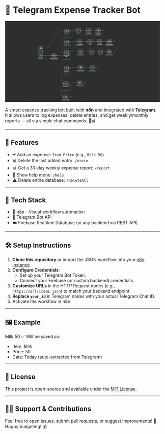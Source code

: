 # 💸 Telegram Expense Tracker Bot
![Expense Tracker Demo](/assets/n8n_demo.png)


A smart expense tracking bot built with **n8n** and integrated with **Telegram**. It allows users to log expenses, delete entries, and get weekly/monthly reports — all via simple chat commands. 💬📊

---

## 🚀 Features

- ➕ Add an expense: `Item Price` (e.g., `Milk 50`)
- 🗑️ Delete the last added entry: `/erase`
- 📊 Get a 30-day weekly expense report: `/report`
- 🧾 Show help menu: `/help`
- ⚠️ Delete entire database: `/deleteAll`

---

## 🔧 Tech Stack

- 🧠 [n8n](https://n8n.io/) – Visual workflow automation
- 📡 Telegram Bot API
- ☁️ Firebase Realtime Database (or any backend via REST API)

---

## 🛠️ Setup Instructions

1. **Clone this repository** or import the JSON workflow into your [n8n instance](https://docs.n8n.io/hosting/overview/).
2. **Configure Credentials**:
   - Set up your Telegram Bot Token.
   - Connect your Firebase (or custom backend) credentials.
3. **Customize URLs** in the HTTP Request nodes (e.g., `https://url/items.json`) to match your backend endpoint.
4. **Replace `your_id`** in Telegram nodes with your actual Telegram Chat ID.
5. Activate the workflow in n8n.

---
## 🖼️ Example
Milk 50
✅ Will be saved as:

- Item: Milk  
- Price: 50  
- Date: Today (auto-extracted from Telegram)

---

## 📎 License

This project is open-source and available under the [MIT License](LICENSE).

---

## 🙋‍♂️ Support & Contributions

Feel free to open issues, submit pull requests, or suggest improvements! 🤝  
Happy budgeting! 💰



